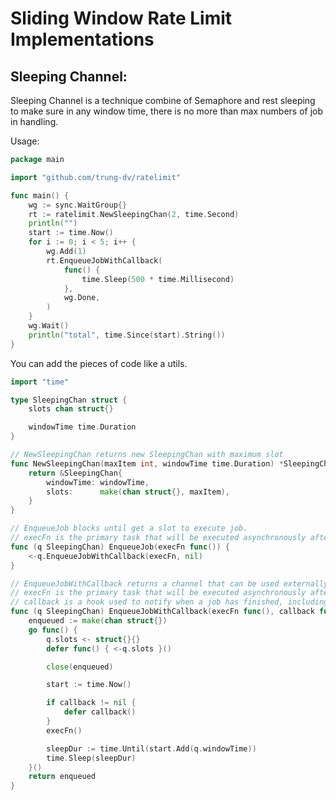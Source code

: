 # Sliding Window Rate Limit Implementations

## Sleeping Channel:
Sleeping Channel is a technique combine of Semaphore and rest sleeping to make sure in any window time, there is no more than max numbers of job in handling.

Usage:

```go
package main

import "github.com/trung-dv/ratelimit"

func main() {
	wg := sync.WaitGroup{}
	rt := ratelimit.NewSleepingChan(2, time.Second)
	println("")
	start := time.Now()
	for i := 0; i < 5; i++ {
		wg.Add(1)
		rt.EnqueueJobWithCallback(
			func() {
				time.Sleep(500 * time.Millisecond)
			},
			wg.Done,
		)
	}
	wg.Wait()
	println("total", time.Since(start).String())
}
```


You can add the pieces of code like a utils.

```go
import "time"

type SleepingChan struct {
	slots chan struct{}

	windowTime time.Duration
}

// NewSleepingChan returns new SleepingChan with maximum slot
func NewSleepingChan(maxItem int, windowTime time.Duration) *SleepingChan {
	return &SleepingChan{
		windowTime: windowTime,
		slots:      make(chan struct{}, maxItem),
	}
}

// EnqueueJob blocks until get a slot to execute job.
// execFn is the primary task that will be executed asynchronously after the slot is successfully acquired.
func (q SleepingChan) EnqueueJob(execFn func()) {
	<-q.EnqueueJobWithCallback(execFn, nil)
}

// EnqueueJobWithCallback returns a channel that can be used externally to determine when to wait for an available slot.
// execFn is the primary task that will be executed asynchronously after the slot is successfully acquired.
// callback is a hook used to notify when a job has finished, including sleeping if necessary.
func (q SleepingChan) EnqueueJobWithCallback(execFn func(), callback func()) <-chan struct{} {
	enqueued := make(chan struct{})
	go func() {
		q.slots <- struct{}{}
		defer func() { <-q.slots }()

		close(enqueued)

		start := time.Now()

		if callback != nil {
			defer callback()
		}
		execFn()

		sleepDur := time.Until(start.Add(q.windowTime))
		time.Sleep(sleepDur)
	}()
	return enqueued
}
```